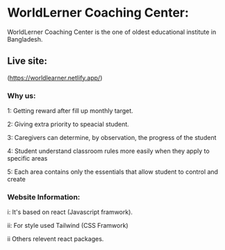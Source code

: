 # WorldLerner Coaching Center:

WorldLerner Coaching Center is the one of oldest educational institute in Bangladesh.

## Live site:

(https://worldlearner.netlify.app/)

### Why us:

1: Getting reward after fill up monthly target.

2: Giving extra priority to speacial student.

3: Caregivers can determine, by observation, the progress of the student

4: Student understand classroom rules more easily when they apply to specific areas

5: Each area contains only the essentials that allow student to control and create

### Website Information:

i: It's based on react (Javascript framwork).

ii: For style used Tailwind (CSS Framwork)

ii Others relevent react packages.

